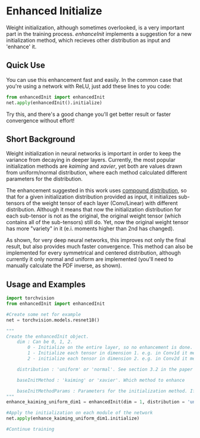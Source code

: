 # Enhanced Initialize

Weight initialization, although sometimes overlooked, is a very important part in the training process. *enhanceInit* implements a suggestion for a new initialization method, which recieves other distribution as input and 'enhance' it.

## Quick Use

You can use this enhancement fast and easily. In the common case that you're using a network with ReLU, just add these lines to you code:
```Python
from enhancedInit import enhancedInit
net.apply(enhancedInit().initialize)
```
Try this, and there's a good change you'll get better result or faster convergence without effort!

## Short Background

Weight initialization in neural networks is important in order to keep the variance from decaying in deeper layers. Currently, the most popular initialization methods are *kaiming* and *xavier*, yet both are values drawn from uniform/normal distribution, where each method calculated different parameters for the distribution.

The enhancement suggested in this work uses [compound distribution](https://en.wikipedia.org/wiki/Compound_probability_distribution), so that for a given initialization distribution provided as input, it initializes sub-tensors of the weight tensor of each layer (Conv/Linear) with different distribution. Although it means that now the initialization distribution for each sub-tensor is not as the original, the original weight tensor (which contains all of the sub-tensors) still do. Yet, now the original weight tensor has more "variety" in it (e.i. moments higher than 2nd has changed).

As shown, for very deep neural networks, this improves not only the final result, but also provides much faster convergence. This method can also be implemented for every symmetrical and centered distribution, although currently it only normal and uniform are implemented (you'll need to manually calculate the PDF inverse, as shown).

## Usage and Examples

```Python
import torchvision
from enhancedInit import enhancedInit

#Create some net for example
net = torchvision.models.resnet18()

"""
Create the enhancedInit object. 
	dim : Can be 0, 1, 2. 
		0 - Initialize on the entire layer, so no enhancement is done.
		1 - Initialize each tensor in dimension 1. e.g. in Conv1d it means each filter, and in Linear it means each row
		2 - initialize each tensor in dimension 2. e.g. in Conv2d it means each "row" in the 3-dimensional filter.

	distribution : 'uniform' or 'normal'. See section 3.2 in the paper (under theoretical_docs) to understand how to implement for costume symmetric and centered distributions.

	baseInitMethod : 'kaiming' or 'xavier'. Which method to enhance

	baseInitMethodParams : Parameters for the initialization method. If empty, Used torch defaults.
"""
enhance_kaiming_uniform_dim1 = enhancedInit(dim = 1, distribution = 'uniform', baseInitMethod = 'kaiming')

#Apply the initialization on each module of the network
net.apply(enhance_kaiming_uniform_dim1.initialize)

#Continue training
```

